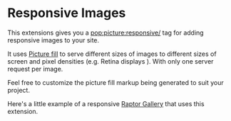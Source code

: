 Responsive Images
=================

This extensions gives you a <pop:picture:responsive/> tag for adding responsive images to your site.

It uses [Picture fill](https://github.com/scottjehl/picturefill) to serve different sizes of images to different sizes of screen and pixel densities (e.g. Retina displays ). With only one server request per image.

Feel free to customize the picture fill markup being generated to suit your project.

Here's a little example of a responsive [Raptor Gallery](http://responsive-image.yourwebisonline.com/) that uses this extension.

